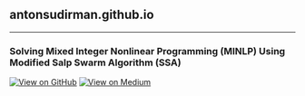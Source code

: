 ## antonsudirman.github.io

---

### Solving Mixed Integer Nonlinear Programming (MINLP) Using Modified Salp Swarm Algorithm (SSA)

[![View on GitHub](https://img.shields.io/badge/GitHub-View_on_GitHub-blue?logo=GitHub)](https://github.com/antonsudirman/MINLP_SSA)  [![View on Medium](https://img.shields.io/badge/Medium-View%20on%20Medium-red?logo=medium)](https://medium.com/@antonsudirman66/penyelesaian-masalah-mixed-integer-nonlinear-programming-minlp-menggunakan-modifikasi-salp-swarm-1d3b0a0d9f4a)

<!-- [Project 1](/sample_page)
<img src="images/dummy_thumbnail.jpg?raw=true"/> -->

<!-- ---
[Project 2 Title](/pdf/sample_presentation.pdf)
<img src="images/dummy_thumbnail.jpg?raw=true"/>

---
[Project 3 Title](http://example.com/)
<img src="images/dummy_thumbnail.jpg?raw=true"/> -->

<!-- --- -->

<!-- ### Category Name 2 -->

<!-- - [Project 1 Title](http://example.com/)
- [Project 2 Title](http://example.com/)
- [Project 3 Title](http://example.com/)
- [Project 4 Title](http://example.com/)
- [Project 5 Title](http://example.com/) -->

<!-- --- -->




<!-- --- -->
<!-- <p style="font-size:11px">Page template forked from <a href="https://github.com/evanca/quick-portfolio">evanca</a></p>
<!-- Remove above link if you don't want to attibute -->
